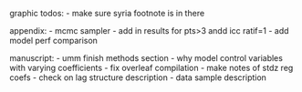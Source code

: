 graphic todos:
    - make sure syria footnote is in there

appendix:
    - mcmc sampler
    - add in results for pts>3 andd icc ratif=1
    - add model perf comparison

manuscript:
    - umm finish methods section
    - why model control variables with varying coefficients
    - fix overleaf compilation
    - make notes of stdz reg coefs
    - check on lag structure description
    - data sample description